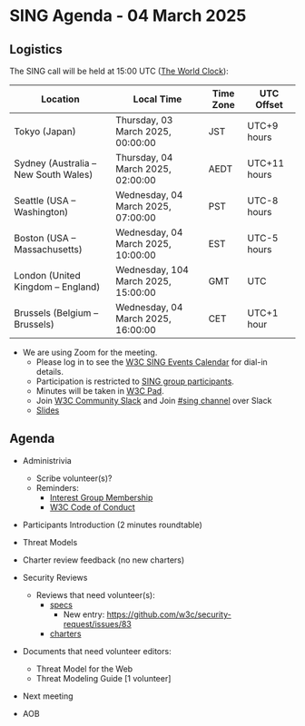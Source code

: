 # SING Agenda - 04 March 2025

## Logistics

The SING call will be held at 15:00 UTC ([The World Clock](https://www.timeanddate.com/worldclock/meetingdetails.html?year=2025&month=03&day=04&hour=15&min=0&sec=0&p1=248&p2=240&p3=234&p4=43&p5=136&p6=48)):

| Location                       | Local Time                             | Time Zone | UTC Offset     |
|--------------------------------|-----------------------------------------|-----------|----------------|
| Tokyo (Japan)                  | Thursday, 03 March 2025, 00:00:00    | JST       | UTC+9 hours    |
| Sydney (Australia – New South Wales) | Thursday, 04 March 2025, 02:00:00    | AEDT      | UTC+11 hours   |
| Seattle (USA – Washington)     | Wednesday, 04 March 2025, 07:00:00   | PST       | UTC-8 hours    |
| Boston (USA – Massachusetts)   | Wednesday, 04 March 2025, 10:00:00   | EST       | UTC-5 hours    |
| London (United Kingdom – England) | Wednesday, 104 March 2025, 15:00:00   | GMT       | UTC            |
| Brussels (Belgium – Brussels)  | Wednesday, 04 March 2025, 16:00:00   | CET       | UTC+1 hour     |


* We are using Zoom for the meeting.
    * Please log in to see the [W3C SING Events Calendar](https://www.w3.org/groups/ig/security/calendar/) for dial-in details. 
    * Participation is restricted to [SING group participants](https://www.w3.org/groups/ig/security/participants/).
    * Minutes will be taken in [W3C Pad](https://pad.w3.org/p/SING_2025-03-04).
    * Join [W3C Community Slack](https://www.w3.org/wiki/Slack) and Join [#sing channel](https://w3ccommunity.slack.com/archives/C083DKWSAJX) over Slack
    * [Slides](https://docs.google.com/presentation/d/1k29WTuJ46g0UYBD1SHTcndT_0FuwjU0DnKp-JDDEvWg/edit#slide=id.g31666e027a8_0_54)


## Agenda

* Administrivia
  * Scribe volunteer(s)?
  * Reminders: 
     * [Interest Group Membership](https://www.w3.org/groups/ig/security/)
     * [W3C Code of Conduct](https://www.w3.org/policies/code-of-conduct/)

* Participants Introduction (2 minutes roundtable)
* Threat Models
* Charter review feedback (no new charters)
* Security Reviews
  * Reviews that need volunteer(s):
     * [specs](https://github.com/w3c/security-request/issues?q=is%3Aissue+is%3Aopen+no%3Aassignee+)
       * New entry: https://github.com/w3c/security-request/issues/83
     * [charters](https://github.com/w3c/strategy/issues?q=is%3Aissue+is%3Aopen+label%3A%22Horizontal+review+requested%22++-label%3A%22Security+review+completed%22+-label%3ACouncil)
* Documents that need volunteer editors:
  * Threat Model for the Web
  * Threat Modeling Guide [1 volunteer]

* Next meeting

* AOB
 
